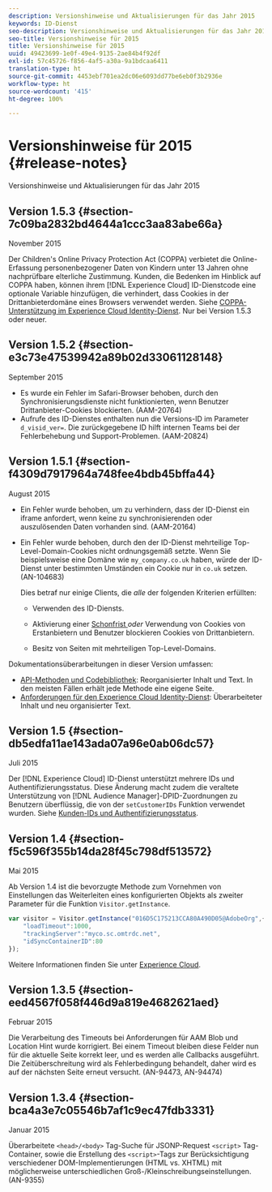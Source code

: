 ```yaml
---
description: Versionshinweise und Aktualisierungen für das Jahr 2015
keywords: ID-Dienst
seo-description: Versionshinweise und Aktualisierungen für das Jahr 2015
seo-title: Versionshinweise für 2015
title: Versionshinweise für 2015
uuid: 49423699-1e0f-49e4-9135-2ae84b4f92df
exl-id: 57c45726-f856-4af5-a30a-9a1bdcaa6411
translation-type: ht
source-git-commit: 4453ebf701ea2dc06e6093dd77be6eb0f3b2936e
workflow-type: ht
source-wordcount: '415'
ht-degree: 100%

---
```


# Versionshinweise für 2015 {#release-notes}

Versionshinweise und Aktualisierungen für das Jahr 2015

## Version 1.5.3 {#section-7c09ba2832bd4644a1ccc3aa83abe66a}

November 2015

Der Children&#39;s Online Privacy Protection Act (COPPA) verbietet die Online-Erfassung personenbezogener Daten von Kindern unter 13 Jahren ohne nachprüfbare elterliche Zustimmung. Kunden, die Bedenken im Hinblick auf COPPA haben, können ihrem [!DNL Experience Cloud] ID-Dienstcode eine optionale Variable hinzufügen, die verhindert, dass Cookies in der Drittanbieterdomäne eines Browsers verwendet werden. Siehe [COPPA-Unterstützung im Experience Cloud Identity-Dienst](../reference/coppa.md#concept-d7ddf81bebd74f129661fcec1ca19413). Nur bei Version 1.5.3 oder neuer.

## Version 1.5.2 {#section-e3c73e47539942a89b02d33061128148}

September 2015

* Es wurde ein Fehler im Safari-Browser behoben, durch den Synchronisierungsdienste nicht funktionierten, wenn Benutzer Drittanbieter-Cookies blockierten. (AAM-20764)
* Aufrufe des ID-Dienstes enthalten nun die Versions-ID im Parameter `d_visid_ver=`. Die zurückgegebene ID hilft internen Teams bei der Fehlerbehebung und Support-Problemen. (AAM-20824)

## Version 1.5.1 {#section-f4309d7917964a748fee4bdb45bffa44}

August 2015

* Ein Fehler wurde behoben, um zu verhindern, dass der ID-Dienst ein iframe anfordert, wenn keine zu synchronisierenden oder auszulösenden Daten vorhanden sind. (AAM-20164)
* Ein Fehler wurde behoben, durch den der ID-Dienst mehrteilige Top-Level-Domain-Cookies nicht ordnungsgemäß setzte. Wenn Sie beispielsweise eine Domäne wie `my_company.co.uk` haben, würde der ID-Dienst unter bestimmten Umständen ein Cookie nur in `co.uk` setzen. (AN-104683)

   Dies betraf nur einige Clients, die *alle* der folgenden Kriterien erfüllten:

   * Verwenden des ID-Diensts.
   * Aktivierung einer [Schonfrist ](../reference/analytics-reference/grace-period.md)*oder* Verwendung von Cookies von Erstanbietern und Benutzer blockieren Cookies von Drittanbietern.

   * Besitz von Seiten mit mehrteiligen Top-Level-Domains.

Dokumentationsüberarbeitungen in dieser Version umfassen:

* [API-Methoden und Codebibliothek](../library/library.md#concept-ff27497375644a898d47984aefb21c97): Reorganisierter Inhalt und Text. In den meisten Fällen erhält jede Methode eine eigene Seite.
* [Anforderungen für den Experience Cloud Identity-Dienst](../reference/requirements.md): Überarbeiteter Inhalt und neu organisierter Text.

## Version 1.5 {#section-db5edfa11ae143ada07a96e0ab06dc57}

Juli 2015

Der [!DNL Experience Cloud] ID-Dienst unterstützt mehrere IDs und Authentifizierungsstatus. Diese Änderung macht zudem die veraltete Unterstützung von [!DNL Audience Manager]-DPID-Zuordnungen zu Benutzern überflüssig, die von der `setCustomerIDs` Funktion verwendet wurden. Siehe [Kunden-IDs und Authentifizierungsstatus](../reference/authenticated-state.md).

## Version 1.4 {#section-f5c596f355b14da28f45c798df513572}

Mai 2015

Ab Version 1.4 ist die bevorzugte Methode zum Vornehmen von Einstellungen das Weiterleiten eines konfigurierten Objekts als zweiter Parameter für die Funktion `Visitor.getInstance`.

```js
var visitor = Visitor.getInstance("016D5C175213CCA80A490D05@AdobeOrg",{ 
    "loadTimeout":1000, 
    "trackingServer":"myco.sc.omtrdc.net", 
    "idSyncContainerID":80 
});
```

Weitere Informationen finden Sie unter [Experience Cloud](../implementation-guides/setup-analytics.md#concept-9ebbea85cb844a15b557be572cd142fd).

## Version 1.3.5 {#section-eed4567f058f446d9a819e4682621aed}

Februar 2015

Die Verarbeitung des Timeouts bei Anforderungen für AAM Blob und Location Hint wurde korrigiert. Bei einem Timeout bleiben diese Felder nun für die aktuelle Seite korrekt leer, und es werden alle Callbacks ausgeführt. Die Zeitüberschreitung wird als Fehlerbedingung behandelt, daher wird es auf der nächsten Seite erneut versucht. (AN-94473, AN-94474)

## Version 1.3.4 {#section-bca4a3e7c05546b7af1c9ec47fdb3331}

Januar 2015

Überarbeitete `<head>/<body>` Tag-Suche für JSONP-Request `<script>` Tag-Container, sowie die Erstellung des `<script>`-Tags zur Berücksichtigung verschiedener DOM-Implementierungen (HTML vs. XHTML) mit möglicherweise unterschiedlichen Groß-/Kleinschreibungseinstellungen. (AN-9355)
